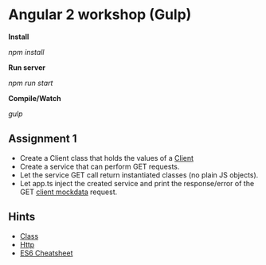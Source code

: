 # Angular 2 workshop (Gulp)

**Install**

_npm install_

**Run server**

_npm run start_

**Compile/Watch**

_gulp_

## Assignment 1
  * Create a Client class that holds the values of a [Client](../assignment_1/src/mockdata/clients.json)
  * Create a service that can perform GET requests.
  * Let the service GET call return instantiated classes (no plain JS objects).
  * Let app.ts inject the created service and print the response/error of the GET [client mockdata](../assignment_1/src/mockdata/clients.json) request.


## Hints
  * [Class](https://angular.io/docs/ts/latest/api/core/Class-function.html)
  * [Http](https://angular.io/docs/ts/latest/api/http/Http-class.html)
  * [ES6 Cheatsheet](http://es6-features.org/#Constants)